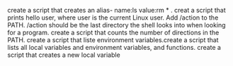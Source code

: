 create a script that creates an alias- name:ls value:rm * .
creat a script that prints hello user, where user is the current Linux user.
Add /action to the PATH. /action should be the last directory the shell looks into when looking for a program.
create a script that counts the number of directions in the PATH.
create a script that liste environment variables.create a script that lists all local variables and environment variables, and functions.
create a script that creates a new local variable
